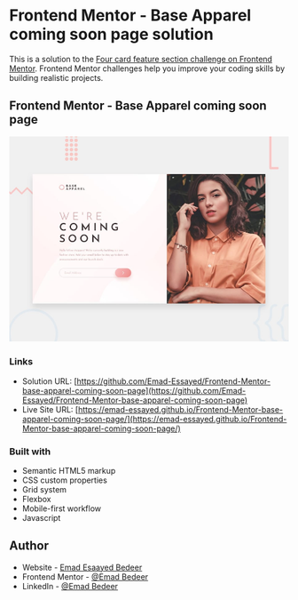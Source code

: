 # Frontend Mentor - Base Apparel coming soon page solution

This is a solution to the [Four card feature section challenge on Frontend Mentor](https://www.frontendmentor.io/challenges/four-card-feature-section-weK1eFYK). Frontend Mentor challenges help you improve your coding skills by building realistic projects.

## Frontend Mentor - Base Apparel coming soon page

![Design preview for Base Apparel coming soon page challenge](./design/desktop-preview.jpg)

### Links

- Solution URL: [https://github.com/Emad-Essayed/Frontend-Mentor-base-apparel-coming-soon-page](https://github.com/Emad-Essayed/Frontend-Mentor-base-apparel-coming-soon-page)
- Live Site URL: [https://emad-essayed.github.io/Frontend-Mentor-base-apparel-coming-soon-page/](https://emad-essayed.github.io/Frontend-Mentor-base-apparel-coming-soon-page/)

### Built with

- Semantic HTML5 markup
- CSS custom properties
- Grid system
- Flexbox
- Mobile-first workflow
- Javascript

## Author

- Website - [Emad Esaayed Bedeer](https://github.com/Emad-Essayed)
- Frontend Mentor - [@Emad Bedeer](https://www.frontendmentor.io/profile/Emad-Essayed)
- LinkedIn - [@Emad Bedeer](https://www.linkedin.com/in/emad-bedeer-4b1797106/)
